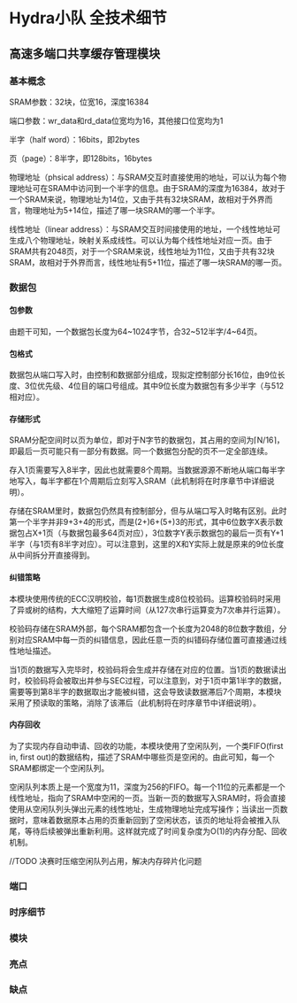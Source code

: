 # Hydra小队 全技术细节

## **高速多端口共享缓存管理模块**

### 基本概念

SRAM参数：32块，位宽16，深度16384

端口参数：wr_data和rd_data位宽均为16，其他接口位宽均为1

半字（half word）：16bits，即2bytes

页（page）：8半字，即128bits，16bytes

物理地址（phsical address）：与SRAM交互时直接使用的地址，可以认为每个物理地址可在SRAM中访问到一个半字的信息。由于SRAM的深度为16384，故对于一个SRAM来说，物理地址为14位，又由于共有32块SRAM，故相对于外界而言，物理地址为5+14位，描述了哪一块SRAM的哪一个半字。

线性地址（linear address）：与SRAM交互时间接使用的地址，一个线性地址可生成八个物理地址，映射关系成线性。可以认为每个线性地址对应一页。由于SRAM共有2048页，对于一个SRAM来说，线性地址为11位，又由于共有32块SRAM，故相对于外界而言，线性地址有5+11位，描述了哪一块SRAM的哪一页。

### 数据包

#### 包参数

由题干可知，一个数据包长度为64~1024字节，合32~512半字/4~64页。

#### 包格式

数据包从端口写入时，由控制和数据部分组成，现拟定控制部分长16位，由9位长度、3位优先级、4位目的端口号组成。其中9位长度为数据包有多少半字（与512相对应）。

#### 存储形式

SRAM分配空间时以页为单位，即对于N字节的数据包，其占用的空间为⌈N/16⌉，即最后一页可能只有一部分有数据。同一个数据包分配的页不一定全部连续。

存入1页需要写入8半字，因此也就需要8个周期。当数据源源不断地从端口每半字地写入，每半字都在1个周期后立刻写入SRAM（此机制将在时序章节中详细说明）。

存储在SRAM里时，数据包仍然具有控制部分，但与从端口写入时略有区别。此时第一个半字并非9+3+4的形式，而是(2+)6+(5+)3的形式，其中6位数字X表示数据包占X+1页（与数据包最多64页对应），3位数字Y表示数据包的最后一页有Y+1半字（与1页有8半字对应）。可以注意到，这里的X和Y实际上就是原来的9位长度从中间拆分开直接得到。

#### 纠错策略

本模块使用传统的ECC汉明校验，每1页数据生成8位校验码。运算校验码时采用了异或树的结构，大大缩短了运算时间（从127次串行运算变为7次串并行运算）。

校验码存储在SRAM外部，每个SRAM都包含一个长度为2048的8位数字数组，分别对应SRAM中每一页的纠错信息，因此任意一页的纠错码存储位置可直接通过线性地址描述。

当1页的数据写入完毕时，校验码将会生成并存储在对应的位置。当1页的数据读出时，校验码将会被取出并参与SEC过程，可以注意到，对于1页中第1半字的数据，需要等到第8半字的数据取出才能被纠错，这会导致读数据滞后7个周期，本模块采用了预读取的策略，消除了该滞后（此机制将在时序章节中详细说明）。

#### 内存回收

为了实现内存自动申请、回收的功能，本模块使用了空闲队列，一个类FIFO(first in, first out)的数据结构，描述了SRAM中哪些页是空闲的。由此可知，每一个SRAM都绑定一个空闲队列。

空闲队列本质上是一个宽度为11，深度为256的FIFO。每一个11位的元素都是一个线性地址，指向了SRAM中空闲的一页。当新一页的数据写入SRAM时，将会直接使用从空闲队列头弹出元素的线性地址，生成物理地址完成写操作；当读出一页数据时，意味着数据原本占用的页重新回到了空闲状态，该页的地址将会被推入队尾，等待后续被弹出重新利用。这样就完成了时间复杂度为O(1)的内存分配、回收机制。

//TODO 决赛时压缩空闲队列占用，解决内存碎片化问题

### 端口



### 时序细节



### 模块



### 亮点



### 缺点



